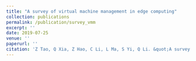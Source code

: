 ```yaml
---
title: "A survey of virtual machine management in edge computing"
collection: publications
permalink: /publication/survey_vmm
excerpt: ''
date: 2019-07-25
venue: ''
paperurl: ''
citation: 'Z Tao, Q Xia, Z Hao, C Li, L Ma, S Yi, Q Li. &quot;A survey of virtual machine management in edge computing.&quot; <i>Proceedings of the IEEE 107 (8), 1482-1499</i>'
---
```

<!-- This paper is about the number 1. The number 2 is left for future work.

[Download paper here](http://academicpages.github.io/files/paper1.pdf)

Recommended citation: Your Name, You. (2009). "Paper Title Number 1." <i>Journal 1</i>. 1(1). -->